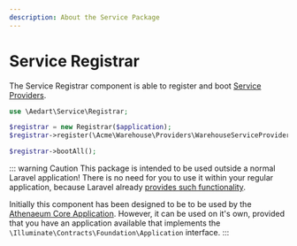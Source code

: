 ```yaml
---
description: About the Service Package
---
```


# Service Registrar

The Service Registrar component is able to register and boot [Service Providers](https://laravel.com/docs/6.x/providers).

```php
use \Aedart\Service\Registrar;

$registrar = new Registrar($application);
$registrar->register(\Acme\Warehouse\Providers\WarehouseServiceProvider::class);

$registrar->bootAll();
```

::: warning Caution
This package is intended to be used outside a normal Laravel application!
There is no need for you to use it within your regular application, because Laravel already [provides such functionality](https://laravel.com/docs/6.x/providers#registering-providers).

Initially this component has been designed to be to be used by the [Athenaeum Core Application](../core).
However, it can be used on it's own, provided that you have an application available that implements the `\Illuminate\Contracts\Foundation\Application` interface. 
:::
